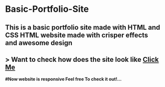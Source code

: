 # Basic-Portfolio-Site

## This is a basic portfolio site made with HTML and CSS  HTML **website** made with crisper **effects** and awesome design  

## > Want to check how does the site look like [Click Me](https://himanshu12345yadav.github.io/basic-portfolio-site/Home.html)

**#Now website is responsive Feel free To check it out!...**

